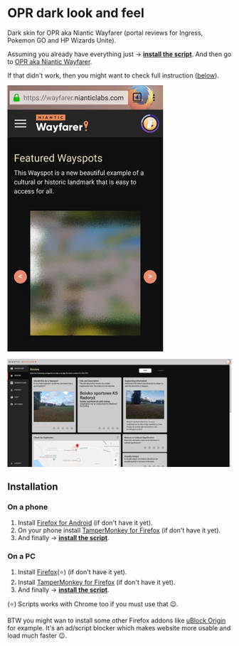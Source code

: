 # OPR dark look and feel
Dark skin for OPR aka Niantic Wayfarer (portal reviews for Ingress, Pokemon GO and HP Wizards Unite).

Assuming you already have everything just &rarr; **[install the script](https://github.com/Eccenux/niantic-wayfarer-darkness/raw/master/niantic-wayfarer-darkness.user.js)**. And then go to [OPR aka Niantic Wayfarer](https://wayfarer.nianticlabs.com/).

If that didn't work, then you might want to check full instruction ([below](#Installation)).

<img 
src="https://raw.githubusercontent.com/Eccenux/niantic-wayfarer-darkness/master/screens/Firefox_Android.jpg"
alt="screen of dark home page on Android"
width="350">

<img 
src="https://raw.githubusercontent.com/Eccenux/niantic-wayfarer-darkness/master/screens/PC-review-nomination-dark.png"
alt="screen of dark review on PC"
width="800">

Installation
------------

### On a phone ###
1. Install [Firefox for Android](https://play.google.com/store/apps/details?id=org.mozilla.firefox) (if don't have it yet).
2. On your phone install [TamperMonkey for Firefox](https://addons.mozilla.org/firefox/addon/tampermonkey/) (if don't have it yet).
3. And finally &rarr; **[install the script](https://github.com/Eccenux/niantic-wayfarer-darkness/raw/master/niantic-wayfarer-darkness.user.js)**.

### On a PC ###
1. Install [Firefox](https://www.mozilla.org/firefox/)(⭐) (if don't have it yet).
2. Install [TamperMonkey for Firefox](https://addons.mozilla.org/firefox/addon/tampermonkey/) (if don't have it yet).
3. And finally &rarr; **[install the script](https://github.com/Eccenux/niantic-wayfarer-darkness/raw/master/niantic-wayfarer-darkness.user.js)**.

(⭐) Scripts works with Chrome too if you must use that 😉.

BTW you might wan to install some other Firefox addons like [uBlock Origin](https://addons.mozilla.org/pl/firefox/addon/ublock-origin/) for example. It's an ad/script blocker which makes website more usable and load much faster 😉.

